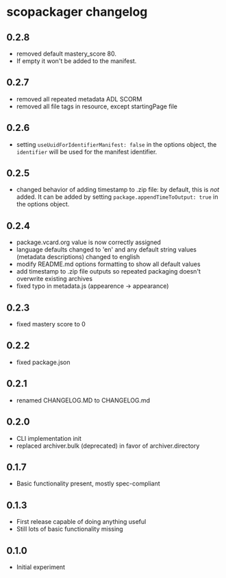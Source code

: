 # scopackager changelog

## 0.2.8
* removed default mastery_score 80.
* If empty it won't be added to the manifest.

## 0.2.7
* removed all repeated metadata ADL SCORM
* removed all file tags in resource, except startingPage file

## 0.2.6
* setting `useUuidForIdentifierManifest: false` in the options object, the `identifier` will be used for the manifest identifier.

## 0.2.5
* changed behavior of adding timestamp to .zip file: by default, this is *not* added. It can be added by setting `package.appendTimeToOutput: true` in the options object.

## 0.2.4

* package.vcard.org value is now correctly assigned
* language defaults changed to 'en' and any default string values (metadata descriptions) changed to english
* modify README.md options formatting to show all default values
* add timestamp to .zip file outputs so repeated packaging doesn't overwrite existing archives
* fixed typo in metadata.js (appearence -> appearance)

## 0.2.3

* fixed mastery score to 0

## 0.2.2

* fixed package.json

## 0.2.1

* renamed CHANGELOG.MD to CHANGELOG.md

## 0.2.0

* CLI implementation init
* replaced archiver.bulk (deprecated) in favor of archiver.directory

## 0.1.7

* Basic functionality present, mostly spec-compliant

## 0.1.3

* First release capable of doing anything useful
* Still lots of basic functionality missing

## 0.1.0

* Initial experiment
